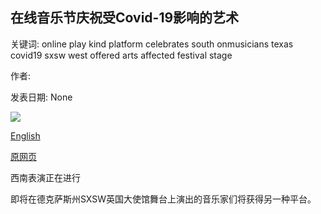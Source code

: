## 在线音乐节庆祝受Covid-19影响的艺术

关键词: online play kind platform celebrates south onmusicians texas covid19 sxsw west offered arts affected festival stage

作者: 

发表日期: None

![](https://ichef.bbci.co.uk/news/1024/branded_news/8DE8/production/_111382363_p0879jmr.jpg)

[English](Online%20festival%20celebrates%20arts%20affected%20by%20Covid-19.md)

[原网页](https://www.bbc.com/news/world-us-canada-51969569)

西南表演正在进行

即将在德克萨斯州SXSW英国大使馆舞台​​上演出的音乐家们将获得另一种平台。